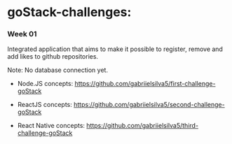 # goStack-challenges:

### Week 01

Integrated application that aims to make it possible to register, remove and add likes to github repositories.

Note: No database connection yet.

- Node.JS concepts:
https://github.com/gabriielsilva5/first-challenge-goStack

- ReactJS concepts:
https://github.com/gabriielsilva5/second-challenge-goStack

- React Native concepts:
https://github.com/gabriielsilva5/third-challenge-goStack
